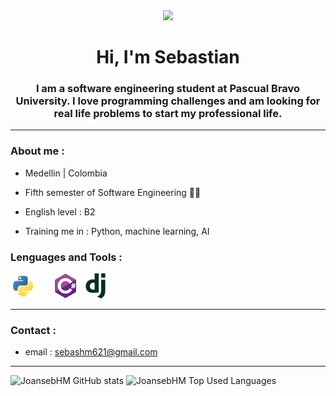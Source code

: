<div id="header" align="center">
    <img src="https://media.giphy.com/media/iIqmM5tTjmpOB9mpbn/giphy.gif" width="200"/>
    <h1 align="center">Hi, I'm Sebastian</h1>
    <h3 align="center">I am a software engineering student at
        Pascual Bravo University. I love programming challenges and am looking for
        real life problems to start my professional life.
    </h3>
</div>

---

### About me :

- Medellin | Colombia

- Fifth semester of Software Engineering 🧑‍💻

- English level : B2

- Training me in : Python, machine learning, AI

<div align="left">
    <h3>Lenguages and Tools :</h3>
    <div>
        <img src="https://github.com/devicons/devicon/blob/master/icons/python/python-original.svg" title="Python" alt="Python"
        width="40" height="40" style="margin-right: 20px; display: inline-block;"/>&nbsp;
        <img src="https://github.com/devicons/devicon/blob/master/icons/csharp/csharp-original.svg" title="C#" alt="C#"
        width="40" height="40" style="display: inline-block;"/>&nbsp;
        <img src="https://github.com/devicons/devicon/blob/master/icons/django/django-plain.svg" title="C#" alt="C#"
        width="40" height="40" style="display: inline-block;"/>&nbsp;
    </div>
</div>

---

### Contact :

- email : sebashm621@gmail.com

---

![JoansebHM GitHub stats](https://github-readme-stats.vercel.app/api?username=JoansebHM&show_icons=true&hide_border=true&theme=tokyonight)
![JoansebHM Top Used Languages](https://github-readme-stats.vercel.app/api/top-langs/?username=JoansebHM&layout=compact&theme=tokyonight&hide_border=true)
